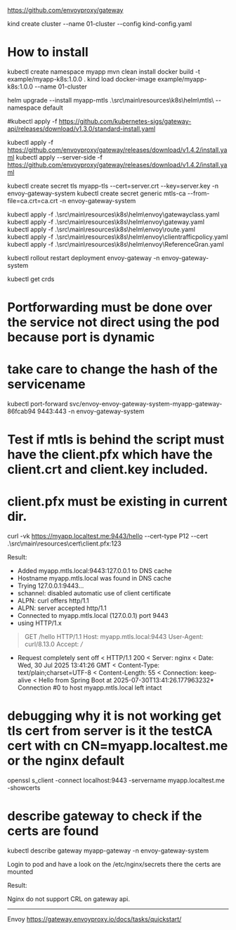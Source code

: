 


https://github.com/envoyproxy/gateway

kind create cluster --name 01-cluster --config kind-config.yaml

# How to install
kubectl create namespace myapp
mvn clean install
docker build -t example/myapp-k8s:1.0.0 .
kind load docker-image example/myapp-k8s:1.0.0 --name 01-cluster

helm upgrade --install myapp-mtls .\src\main\resources\k8s\helm\mtls\ --namespace default

#kubectl apply -f https://github.com/kubernetes-sigs/gateway-api/releases/download/v1.3.0/standard-install.yaml

kubectl apply -f https://github.com/envoyproxy/gateway/releases/download/v1.4.2/install.yaml
kubectl apply --server-side -f https://github.com/envoyproxy/gateway/releases/download/v1.4.2/install.yaml


kubectl create secret tls myapp-tls --cert=server.crt --key=server.key -n envoy-gateway-system
kubectl create secret generic mtls-ca --from-file=ca.crt=ca.crt -n envoy-gateway-system

kubectl apply -f .\src\main\resources\k8s\helm\envoy\gatewayclass.yaml 
kubectl apply -f .\src\main\resources\k8s\helm\envoy\gateway.yaml  
kubectl apply -f .\src\main\resources\k8s\helm\envoy\route.yaml     
kubectl apply -f .\src\main\resources\k8s\helm\envoy\clientrafficpolicy.yaml
kubectl apply -f .\src\main\resources\k8s\helm\envoy\ReferenceGran.yaml

kubectl rollout restart deployment envoy-gateway -n envoy-gateway-system

kubectl get crds

# Portforwarding must be done over the service not direct using the pod because port is dynamic
# take care to change the hash of the servicename 
kubectl port-forward svc/envoy-envoy-gateway-system-myapp-gateway-86fcab94 9443:443 -n envoy-gateway-system

# Test if mtls is behind the script must have the client.pfx which have the client.crt and client.key included.
# client.pfx must be existing in current dir.
curl -vk https://myapp.localtest.me:9443/hello --cert-type P12 --cert .\src\main\resources\cert\client.pfx:123


Result:
* Added myapp.mtls.local:9443:127.0.0.1 to DNS cache
* Hostname myapp.mtls.local was found in DNS cache
*   Trying 127.0.0.1:9443...
* schannel: disabled automatic use of client certificate
* ALPN: curl offers http/1.1
* ALPN: server accepted http/1.1
* Connected to myapp.mtls.local (127.0.0.1) port 9443
* using HTTP/1.x
> GET /hello HTTP/1.1
> Host: myapp.mtls.local:9443
> User-Agent: curl/8.13.0
> Accept: */*
>
* Request completely sent off
< HTTP/1.1 200
< Server: nginx
< Date: Wed, 30 Jul 2025 13:41:26 GMT
< Content-Type: text/plain;charset=UTF-8
< Content-Length: 55
< Connection: keep-alive
<
Hello from Spring Boot at 2025-07-30T13:41:26.177963232* Connection #0 to host myapp.mtls.local left intact

# debugging why it is not working get tls cert from server is it the testCA cert with cn CN=myapp.localtest.me or the nginx default
openssl s_client -connect localhost:9443 -servername myapp.localtest.me -showcerts

#  describe gateway to check if the certs are found
kubectl describe gateway myapp-gateway -n envoy-gateway-system

Login to pod and have a look on the /etc/nginx/secrets there the certs are mounted


Result:

Nginx do not support CRL on gateway api.

___________________________________________________________________________________________________________________________

Envoy https://gateway.envoyproxy.io/docs/tasks/quickstart/
